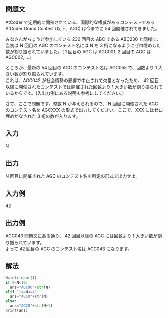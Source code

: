 ## 問題文
AtCoder で定期的に開催されている、国際的な権威があるコンテストである AtCoder Grand Contest (以下、AGC) は今までに 
54 回開催されてきました。  

みなさんがちょうど参加している 
230 回目の ABC である ABC230 と同様に、 当初は 
N 回目の AGC のコンテスト名には 
N を 
3 桁になるようにゼロ埋めした数が割り振られていました。( 
1 回目の AGC は AGC001, 
2 回目の AGC は AGC002, ...)  

ところが、最新の 
54 回目の AGC のコンテスト名は AGC055 で、回数より 
1 大きい数が割り振られています。  
これは、AGC042 が社会情勢の影響で中止されて欠番となったため、
42 回目以降に開催されたコンテストでは開催された回数より 
1 大きい数が割り振られているからです。(入出力例にある説明も参考にしてください。)  

さて、ここで問題です。整数 
N が与えられるので、
N 回目に開催された AGC のコンテスト名を AGCXXX の形式で出力してください。ここで、XXX にはゼロ埋めがなされた 
3 桁の数が入ります。
## 入力
N
## 出力
N 回目に開催された AGC のコンテスト名を所定の形式で出力せよ。
## 入力例
42
## 出力例
AGC043
問題文にある通り、 
42 回目以降の AGC には回数より 
1 大きい数が割り振られています。  
よって 
42 回目の AGC のコンテスト名は AGC043 になります。
## 解法

```python
N=int(input())
if 0<N<10:
  ans="AGC00"+str(N)
elif 11<=N<=41:
  ans="AGC0"+str(N)
else:
  ans="AGC0"+str(N+1)
print(ans)